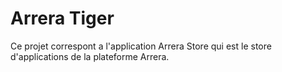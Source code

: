 # Arrera Tiger 

Ce projet correspont a l'application Arrera Store qui est le store d'applications de la plateforme Arrera.